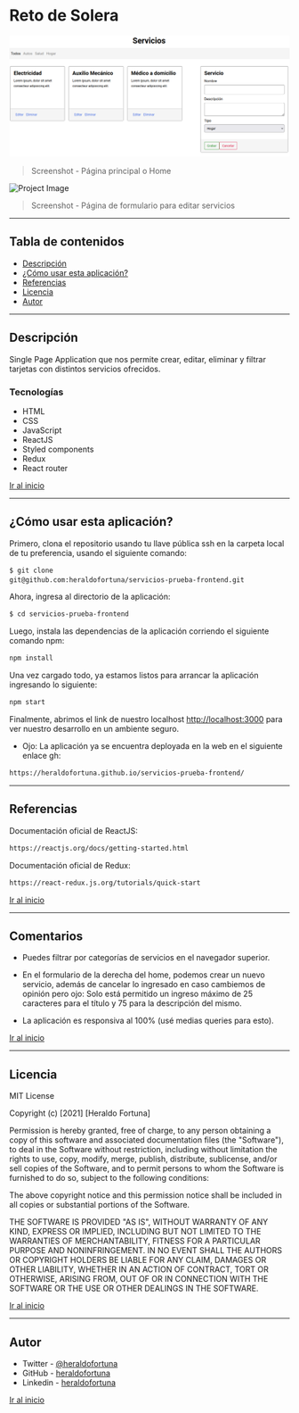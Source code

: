 # Reto de Solera

![Project Image](./src/assets/screenshot1.png)

> Screenshot - Página principal o Home

![Project Image](./frontend/src/assets/screenshot2.png)

> Screenshot - Página de formulario para editar servicios

---

## Tabla de contenidos

- [Descripción](#descripción)
- [¿Cómo usar esta aplicación?](#cómo-usar-esta-aplicación)
- [Referencias](#referencias)
- [Licencia](#licencia)
- [Autor](#autor)

---

## Descripción

Single Page Application que nos permite crear, editar, eliminar y filtrar tarjetas con distintos servicios ofrecidos.

### Tecnologías

- HTML
- CSS
- JavaScript
- ReactJS
- Styled components
- Redux
- React router

[Ir al inicio](#reto-de-solera)

---

## ¿Cómo usar esta aplicación?

Primero, clona el repositorio usando tu llave pública ssh en la carpeta local de tu preferencia, usando el siguiente comando:

```html
$ git clone
git@github.com:heraldofortuna/servicios-prueba-frontend.git
```

Ahora, ingresa al directorio de la aplicación:

```html
$ cd servicios-prueba-frontend
```

Luego, instala las dependencias de la aplicación corriendo el siguiente comando npm:

```html
npm install
```

Una vez cargado todo, ya estamos listos para arrancar la aplicación ingresando lo siguiente:

```html
npm start
```

Finalmente, abrimos el link de nuestro localhost [http://localhost:3000](http://localhost:3000) para ver nuestro desarrollo en un ambiente seguro.

- Ojo: La aplicación ya se encuentra deployada en la web en el siguiente enlace gh:

```html
https://heraldofortuna.github.io/servicios-prueba-frontend/
```

---

## Referencias

Documentación oficial de ReactJS:

```html
https://reactjs.org/docs/getting-started.html
```

Documentación oficial de Redux:

```html
https://react-redux.js.org/tutorials/quick-start
```

[Ir al inicio](#reto-de-solera)

---

## Comentarios

- Puedes filtrar por categorías de servicios en el navegador superior.

- En el formulario de la derecha del home, podemos crear un nuevo servicio, además de cancelar lo ingresado en caso cambiemos de opinión pero ojo: Solo está permitido un ingreso máximo de 25 caracteres para el título y 75 para la descripción del mismo.

- La aplicación es responsiva al 100% (usé medias queries para esto).

[Ir al inicio](#reto-de-solera)

---

## Licencia

MIT License

Copyright (c) [2021] [Heraldo Fortuna]

Permission is hereby granted, free of charge, to any person obtaining a copy
of this software and associated documentation files (the "Software"), to deal
in the Software without restriction, including without limitation the rights
to use, copy, modify, merge, publish, distribute, sublicense, and/or sell
copies of the Software, and to permit persons to whom the Software is
furnished to do so, subject to the following conditions:

The above copyright notice and this permission notice shall be included in all
copies or substantial portions of the Software.

THE SOFTWARE IS PROVIDED "AS IS", WITHOUT WARRANTY OF ANY KIND, EXPRESS OR
IMPLIED, INCLUDING BUT NOT LIMITED TO THE WARRANTIES OF MERCHANTABILITY,
FITNESS FOR A PARTICULAR PURPOSE AND NONINFRINGEMENT. IN NO EVENT SHALL THE
AUTHORS OR COPYRIGHT HOLDERS BE LIABLE FOR ANY CLAIM, DAMAGES OR OTHER
LIABILITY, WHETHER IN AN ACTION OF CONTRACT, TORT OR OTHERWISE, ARISING FROM,
OUT OF OR IN CONNECTION WITH THE SOFTWARE OR THE USE OR OTHER DEALINGS IN THE
SOFTWARE.

[Ir al inicio](#reto-de-solera)

---

## Autor

- Twitter - [@heraldofortuna](https://twitter.com/heraldofortuna)
- GitHub - [heraldofortuna](https://github.com/heraldofortuna)
- Linkedin - [heraldofortuna](https://www.linkedin.com/in/heraldo-fortuna/)

[Ir al inicio](#reto-de-solera)
